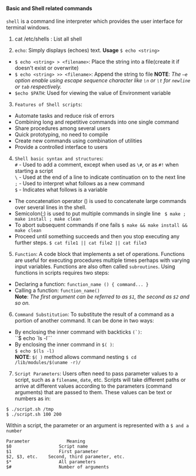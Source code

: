 #### Basic and Shell related commands
`shell` is a command line interpreter which provides the user interface for terminal windows.

1. cat /etc/shells : List all shell

2. `echo`: Simply displays (echoes) text.
**Usage**
`$ echo <string>`
  - `$ echo <string> > <filename>`: Place the string into a file(create it if doesn't exist or overwrite)
 - `$ echo <string> >> <filename>`: Append the string to file
**NOTE**: *The `–e` option enable using escape sequence character like `\n` or `\t` for `newline` or `tab` respectively.*
  - `$echo $PATH`: Used for viewing the value of Environment variable

3. `Features of Shell scripts`:
 - Automate tasks and reduce risk of errors
 - Combining long and repetitive commands into one single command
 - Share procedures among several users
 - Quick prototyping, no need to compile
 - Create new commands using combination of utilities
 - Provide a controlled interface to users

4.  `Shell basic syntax and structures`:<br>
`#` - Used to add a comment, except when used as `\#`, or as `#!` when starting a script<br>
`\` - Used at the end of a line to indicate continuation on to the next line<br>
`;` - Used to interpret what follows as a new command<br>
`$` - Indicates what follows is a variable<br>

 - The concatenation operator (\) is used to concatenate large commands over several lines in the shell.
 - Semicolon(;) is used to put multiple commands in single line
` $ make ; make install ; make clean`
 - To abort subsequent commands if one fails
`$ make && make install && make clean`
 - Proceed until something succeeds and then you stop executing any further steps.
`$ cat file1 || cat file2 || cat file3`

5. `Function`:  A code block that implements a set of operations. Functions are useful for executing procedures multiple times perhaps with varying input variables. Functions are also often called `subroutines`. 
Using functions in scripts requires two steps:
 - Declaring a function:
`function_name () {
       command...
}`
 - Calling a function: `function_name()` <br>
**Note**: *The first argument can be referred to as `$1`, the second as `$2` and so on.*

6. `Command Substitution`: To substitute the result of a command as a portion of another command. It can be done in two ways:
 - By enclosing the inner command with backticks ``(`)``:<br>
``$ echo `ls -l```
 - By enclosing the inner command in `$( )`:<br>
`$ echo $(ls -l)`<br>
**NOTE**: `$( )` method allows command nesting `$ cd /lib/modules/$(uname -r)/`

7. `Script Parameters`: Users often need to pass parameter values to a script, such as a `filename`, `date`, etc.  Scripts will take different paths or arrive at different values according to the parameters (command arguments) that are passed to them.  These values can be text or numbers as in:
```
$ ./script.sh /tmp
$ ./script.sh 100 200
```
Within a script, the parameter or an argument is represented with a `$ and a number`
```
Parameter	           Meaning
$0	                Script name
$1	                First parameter
$2, $3, etc.	Second, third parameter, etc.
$*	                All parameters
$#	                Number of arguments
```
